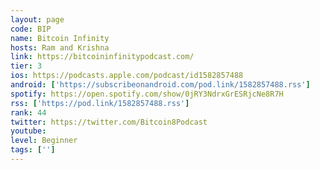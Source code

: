 ```yaml
---
layout: page
code: BIP
name: Bitcoin Infinity
hosts: Ram and Krishna
link: https://bitcoininfinitypodcast.com/
tier: 3
ios: https://podcasts.apple.com/podcast/id1582857488
android: ['https://subscribeonandroid.com/pod.link/1582857488.rss']
spotify: https://open.spotify.com/show/0jRY3NdrxGrESRjcNe8R7H
rss: ['https://pod.link/1582857488.rss']
rank: 44
twitter: https://twitter.com/Bitcoin8Podcast
youtube: 
level: Beginner
tags: ['']
---
```


